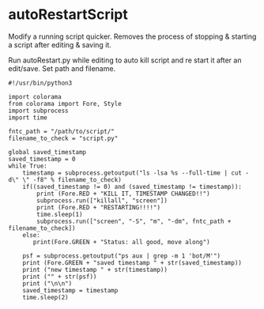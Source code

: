 # autoRestartScript
Modify a running script quicker. Removes the process of stopping & starting a script after editing & saving it.

Run autoRestart.py while editing to auto kill script and re start it after an edit/save. Set path and filename.

```python3
#!/usr/bin/python3

import colorama
from colorama import Fore, Style
import subprocess
import time

fntc_path = "/path/to/script/"
filename_to_check = "script.py"

global saved_timestamp
saved_timestamp = 0
while True:
    timestamp = subprocess.getoutput("ls -lsa %s --full-time | cut -d\" \" -f8" % filename_to_check)
    if((saved_timestamp != 0) and (saved_timestamp != timestamp)):
        print (Fore.RED + "KILL IT, TIMESTAMP CHANGED!!")
        subprocess.run(["killall", "screen"])
        print (Fore.RED + "RESTARTING!!!!")
        time.sleep(1)
        subprocess.run(["screen", "-S", "m", "-dm", fntc_path + filename_to_check])
    else:
       print(Fore.GREEN + "Status: all good, move along")

    psf = subprocess.getoutput("ps aux | grep -m 1 'bot/M'")
    print (Fore.GREEN + "saved timestamp " + str(saved_timestamp))
    print ("new timestamp " + str(timestamp))
    print ("" + str(psf))
    print ("\n\n")
    saved_timestamp = timestamp
    time.sleep(2)
```
